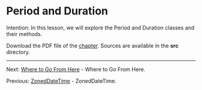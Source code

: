 # Period and Duration

Intention: In this lesson, we will explore the Period and Duration classes and their methods.

Download the PDF file of the [chapter](chapter_36.pdf). Sources are available in the <b>src</b> directory. 

<hr>

Next: [Where to Go From Here](chapter_37.md "Where to Go From Here") - Where to Go From Here.

Previous: [ZonedDateTime](chapter_35.md "ZonedDateTime") - ZonedDateTime.